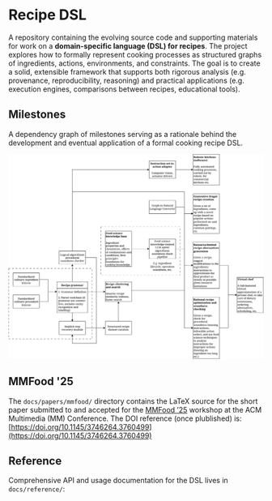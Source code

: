 # Recipe DSL

A repository containing the evolving source code and supporting materials for work on a **domain-specific language (DSL) for recipes**. The project explores how to formally represent cooking processes as structured graphs of ingredients, actions, environments, and constraints. The goal is to create a solid, extensible framework that supports both rigorous analysis (e.g. provenance, reproducibility, reasoning) and practical applications (e.g. execution engines, comparisons between recipes, educational tools).

## Milestones

A dependency graph of milestones serving as a rationale behind the development and eventual application of a formal cooking recipe DSL.

![Milestones](docs/images/milestones.svg)

## MMFood '25

The `docs/papers/mmfood/` directory contains the LaTeX source for the short paper submitted to and accepted for the [MMFood ’25](https://mm-food.github.io/2025/) workshop at the ACM Multimedia (MM) Conference. The DOI reference (once plublished) is: [https://doi.org/10.1145/3746264.3760499](https://doi.org/10.1145/3746264.3760499)

## Reference

Comprehensive API and usage documentation for the DSL lives in `docs/reference/`: